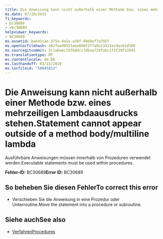 ```yaml
---
title: Die Anweisung kann nicht außerhalb einer Methode bzw. eines mehrzeiligen Lambdaausdrucks stehen.
ms.date: 07/20/2015
f1_keywords:
- bc30689
- vbc30689
helpviewer_keywords:
- BC30689
ms.assetid: bae41cae-375e-4a1a-a36f-9668ef7a795f
ms.openlocfilehash: a82feed9553aee668f2ffa6e13411ec4acb1d308
ms.sourcegitcommit: 5c1abeec15fbddcc7dbaa729fabc1f1f29f12045
ms.translationtype: MT
ms.contentlocale: de-DE
ms.lasthandoff: 03/15/2019
ms.locfileid: "58045812"
---
```

# <a name="statement-cannot-appear-outside-of-a-method-bodymultiline-lambda"></a><span data-ttu-id="87a5b-102">Die Anweisung kann nicht außerhalb einer Methode bzw. eines mehrzeiligen Lambdaausdrucks stehen.</span><span class="sxs-lookup"><span data-stu-id="87a5b-102">Statement cannot appear outside of a method body/multiline lambda</span></span>
<span data-ttu-id="87a5b-103">Ausführbare Anweisungen müssen innerhalb von Prozeduren verwendet werden.</span><span class="sxs-lookup"><span data-stu-id="87a5b-103">Executable statements must be used within procedures.</span></span>  
  
 <span data-ttu-id="87a5b-104">**Fehler-ID:** BC30689</span><span class="sxs-lookup"><span data-stu-id="87a5b-104">**Error ID:** BC30689</span></span>  
  
## <a name="to-correct-this-error"></a><span data-ttu-id="87a5b-105">So beheben Sie diesen Fehler</span><span class="sxs-lookup"><span data-stu-id="87a5b-105">To correct this error</span></span>  
  
-   <span data-ttu-id="87a5b-106">Verschieben Sie die Anweisung in eine Prozedur oder Unterroutine.</span><span class="sxs-lookup"><span data-stu-id="87a5b-106">Move the statement into a procedure or subroutine.</span></span>  
  
## <a name="see-also"></a><span data-ttu-id="87a5b-107">Siehe auch</span><span class="sxs-lookup"><span data-stu-id="87a5b-107">See also</span></span>

- [<span data-ttu-id="87a5b-108">Verfahren</span><span class="sxs-lookup"><span data-stu-id="87a5b-108">Procedures</span></span>](../../visual-basic/programming-guide/language-features/procedures/index.md)
